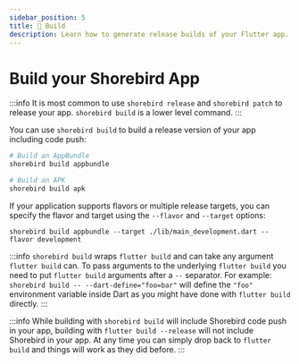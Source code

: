 ```yaml
---
sidebar_position: 5
title: 🔨 Build
description: Learn how to generate release builds of your Flutter app.
---
```


# Build your Shorebird App

:::info
It is most common to use `shorebird release` and `shorebird patch` to release
your app. `shorebird build` is a lower level command.
:::

You can use `shorebird build` to build a release version of your app including
code push:

```sh
# Build an AppBundle
shorebird build appbundle

# Build an APK
shorebird build apk
```

If your application supports flavors or multiple release targets, you can specify the flavor and target using the `--flavor` and `--target` options:

```
shorebird build appbundle --target ./lib/main_development.dart --flavor development
```

:::info
`shorebird build` wraps `flutter build` and can take any argument
`flutter build` can. To pass arguments to the underlying `flutter build` you
need to put `flutter build` arguments after a `--` separator. For example:
`shorebird build -- --dart-define="foo=bar"` will define the `"foo"` environment
variable inside Dart as you might have done with `flutter build` directly.
:::

:::info
While building with `shorebird build` will include Shorebird code push in your
app, building with `flutter build --release` will not include Shorebird in your
app. At any time you can simply drop back to `flutter build` and things will
work as they did before.
:::
